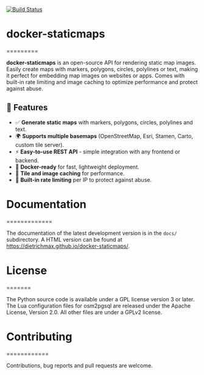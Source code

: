 [![Build Status](https://github.com/osm-search/Nominatim/workflows/CI%20Tests/badge.svg)](https://github.com/osm-search/Nominatim/actions?query=workflow%3A%22CI+Tests%22)

# docker-staticmaps
=========

**docker-staticmaps** is an open-source API for rendering static map images. Easily create maps with markers, polygons, circles, polylines or text, making it perfect for embedding map images on websites or apps. Comes with built-in rate limiting and image caching to optimize performance and protect against abuse.

## 🚀 Features

- ✅ **Generate static maps** with markers, polygons, circles, polylines and text.
- 🌍 **Supports multiple basemaps** (OpenStreetMap, Esri, Stamen, Carto, custom tile server).
- ⚡ **Easy-to-use REST API** - simple integration with any frontend or backend.
- 🐳 **Docker-ready** for fast, lightweight deployment.
- 🧊 **Tile and image caching** for performance.
- 🚦 **Built-in rate limiting** per IP to protect against abuse.

# Documentation
=============

The documentation of the latest development version is in the
`docs/` subdirectory. A HTML version can be found at
https://dietrichmax.github.io/docker-staticmaps/.


# License
=======

The Python source code is available under a GPL license version 3 or later.
The Lua configuration files for osm2pgsql are released under the
Apache License, Version 2.0. All other files are under a GPLv2 license.


# Contributing
============

Contributions, bug reports and pull requests are welcome.



